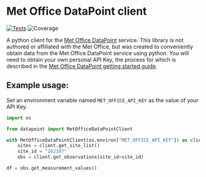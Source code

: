 # Met Office DataPoint client

[![Tests](https://github.com/n-n-s/met-office-datapoint-client/actions/workflows/merge.yaml/badge.svg)](https://github.com/n-n-s/met-office-datapoint-client/actions/workflows/merge.yaml)
![Coverage](https://img.shields.io/endpoint?url=https://gist.githubusercontent.com/n-n-s/01cf2885bd848463dd0318ae0bda4e9f/raw/test.json)

A python client for the [Met Office DataPoint](https://www.metoffice.gov.uk/services/data/datapoint) service.
This library is not authored or affiliated with the Met Office, but was created to conveniently obtain data from the
Met Office DataPoint service using python.
You will need to obtain your own personal API Key, the process for which is described in the
[Met Office DataPoint getting started guide](https://www.metoffice.gov.uk/services/data/datapoint/getting-started).

## Example usage:

Set an environment variable named `MET_OFFICE_API_KEY` as the value of your API Key.

```python
import os

from datapoint import MetOfficeDataPointClient

with MetOfficeDataPointClient(os.environ["MET_OFFICE_API_KEY"]) as client:
    sites = client.get_site_list()
    site_id = "162107"
    obs = client.get_observations(site_id=site_id)

df = obs.get_measurement_values()
```

